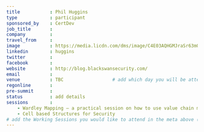 ```yaml
---
title           : Phil Huggins
type            : participant
sponsored_by    : CertDev
job_title       :
company         :
travel_from     :
image           : https://media.licdn.com/dms/image/C4E03AQHGMJraSr63mQ/profile-displayphoto-shrink_800_800/0?e=1533168000&v=beta&t=KqGmopQ-9RYwSBX6C9ZounSxTq-pfdJsQ-u-fGUBpuU
linkedin        : huggins
twitter         :
facebook        :
website         : http://blog.blackswansecurity.com/
email           :
venue           : TBC                  # add which day you will be attending: Mon, Tue, Wed, Thu, Fri
regonline       :
pre-summit      :
status          : add details
sessions        :
    - Wardley Mapping – a practical session on how to use value chain mapping
    - Cell based Structures for Security
# add the Working Sessions you would like to attend in the meta above (use the session's title) e.g. sessions (one per line): -Security Playbooks Diagrams -Hackathon Daily Sessions
---
```


<!-- put more details about participant here -->
